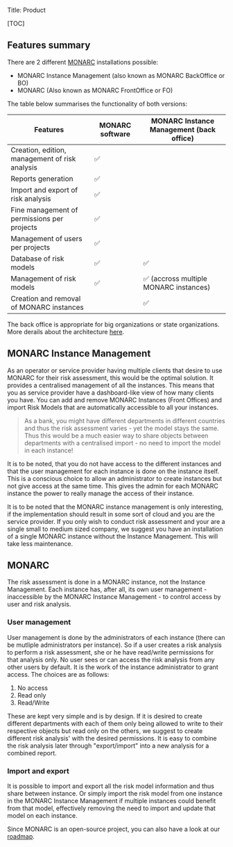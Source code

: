 Title: Product

[TOC]

## Features summary

There are 2 different [MONARC](https://github.com/monarc-project/MonarcAppFO)
installations possible:

 - MONARC Instance Management (also known as MONARC BackOffice or BO)
 - MONARC (Also known as MONARC FrontOffice or FO)

The table below summarises the functionality of both versions:

<table class="table">
    <thead>
        <tr>
            <th>Features</th>
            <th>MONARC software</th>
            <th>MONARC Instance Management (back office)</th>
        </tr>
    </thead>
    <tbody>
        <tr>
            <td>Creation, edition, management of risk analysis</td>
            <td>&#9989;</td>
            <td></td>
        </tr>
        <tr>
            <td>Reports generation</td>
            <td>&#9989;</td>
            <td></td>
        </tr>
        <tr>
            <td>Import and export of risk analysis</td>
            <td>&#9989;</td>
            <td></td>
        </tr>
        <tr>
            <td>Fine management of permissions per projects</td>
            <td>&#9989;</td>
            <td></td>
        </tr>
        <tr>
            <td>Management of users per projects</td>
            <td>&#9989;</td>
            <td></td>
        </tr>
        <tr>
            <td>Database of risk models</td>
            <td>&#9989;</td>
            <td>&#9989;</td>
        </tr>
        <tr>
            <td>Management of risk models</td>
            <td>&#9989;</td>
            <td>&#9989; (accross multiple MONARC instances)</td>
        </tr>
        <tr>
            <td>Creation and removal of MONARC instances</td>
            <td></td>
            <td>&#9989;</td>
        </tr>
    </tbody>
</table>

The back office is appropriate for big organizations or state organizations.
More derails about the architecture
[here](/technical-guide#monarc-and-the-back-office).

## MONARC Instance Management
As an operator or service provider having multiple clients that desire
to use MONARC for their risk assessment, this would be the optimal
solution. It provides a centralised management of all the instances.
This means that you as service provider have a dashboard-like view of
how many clients you have. You can add and remove MONARC Instances
(Front Offices) and import Risk Models that are automatically accessible
to all your instances.
> As a bank, you might have different departments in different countries
and thus the risk assessment varies - yet the model stays the same. Thus
this would be a much easier way to share objects between departments
with a centralised import - no need to import the model in each instance!

It is to be noted, that you do not have access to the different
instances and that the user management for each instance is done on the
instance itself. This is a conscious choice to allow an administrator to
create instances but not give access at the same time. This gives the
admin for each MONARC instance the power to really manage the access of
their instance.

It is to be noted that the MONARC instance management is only
interesting, if the implementation should result in some sort of cloud and you are the
service provider. If you only wish to conduct risk assessment and your
are a single small to medium sized company, we suggest you have an
installation of a single MONARC instance without the Instance
Management. This will take less maintenance.

## MONARC
The risk assessment is done in a MONARC instance, not the Instance
Management. Each instance has, after all, its own user management -
inaccessible by the MONARC Instance Management - to control access by
user and risk analysis.

### User management
User management is done by the administrators of each instance (there
can be mutliple administrators per instance). So if a user creates a
risk analysis to perform a risk assessment, she or he have read/write
permissions for that analysis only. No user sees or can access the risk
analysis from any other users by default. It is the work of the instance
administrator to grant access. The choices are as follows:

1. No access
2. Read only
3. Read/Write

These are kept very simple and is by design. If it is desired to create
different departments with each of them only being allowed to write to
their respective objects but read only on the others, we suggest to
create different risk analysis' with the desired permissions. It is easy
to combine the risk analysis later through "export/import" into a new
analysis for a combined report.

### Import and export
It is possible to import and export all the risk model information and
thus share between instance. Or simply import the risk model from one
instance in the MONARC Instance Management if multiple instances could
benefit from that model, effectively removing the need to import and
update that model on each instance.


Since MONARC is an open-source project, you can also have a look at our
[roadmap](https://github.com/monarc-project/MonarcAppFO/wiki/New-features).
